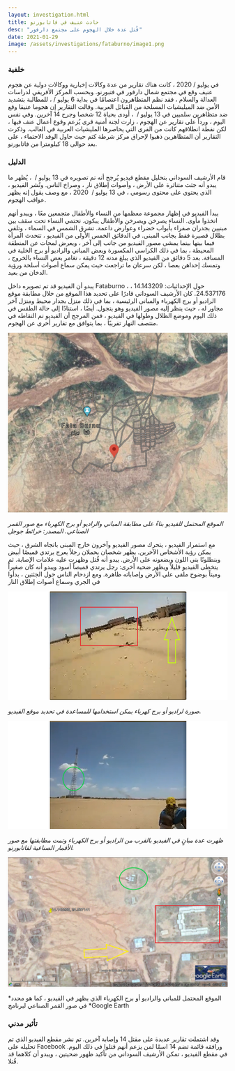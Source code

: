 ```yaml
---
layout: investigation.html
title: حادث عنيف في فاتابورنو
desc: "قُتل عدة خلال الهجوم على مجتمع دارفور"
date: 2021-01-29
image: /assets/investigations/fataburno/image1.png
---
```


### خلفية

في يوليو / 2020 ، كانت هناك تقارير من عدة وكالات إخبارية ووكالات دولية عن هجوم عنيف وقع في مجتمع شمال دارفور في فتبورنو. وبحسب المركز الأفريقي لدراسات العدالة والسلام ، فقد نظم المتظاهرون اعتصامًا في بداية 6 يوليو / ، للمطالبة بتشديد الأمن ضد الميليشيات المسلحة من القبائل العربية. وقالت التقارير إن هجوما عنيفا وقع ضد متظاهرين سلميين في 13 يوليو /  ، أودى بحياة 12 شخصا وجرح 14 آخرين. وفي نفس اليوم ، ورداً على تقارير عن الهجوم ، زارت لجنة أمنية قرى يُزعم وقوع أعمال عنف فيها ، لكن نقطة انطلاقهم كانت من القرى التي يحاصرها المليشيات العربية في الغالب. وذكرت التقارير أن المتظاهرين ذهبوا لإحراق مركز شرطة كتم حيث حاول الوفد الاحتماء ، على بعد حوالي 18 كيلومترا من فاتابورنو.

### الدليل

قام الأرشيف السوداني بتحليل مقطع فيديو يُرجح أنه تم تصويره في 13 يوليو /  ، يُظهر ما يبدو أنه جثث متناثرة على الأرض ، وأصوات إطلاق نار ، وصراخ الناس. ونُشر الفيديو ، الذي يحتوي على محتوى رسومي ، في 13 يوليو /  2020 ، مع وصف يقول إنه يظهر عواقب الهجوم.

يبدأ الفيديو في إظهار مجموعة معظمها من النساء والأطفال متجمعين معًا ، ويبدو أنهم اتخذوا مأوى. النساء يصرخن ويصرخن والأطفال يبكون. تحتمي النساء تحت سقف بين مبنيين بجدران صفراء بأبواب خضراء وعوارض داعمة. تشرق الشمس في السماء ، وتلقي بظلال قصيرة فقط بجانب المبنى. في الدقائق الخمس الأولى من الفيديو ، تتحدث المرأة فيما بينها بينما يمشي مصور الفيديو من جانب إلى آخر ، ويعرض لمحات عن المنطقة المحيطة ، بما في ذلك الكراسي المكسورة وبعض المباني والراديو أو برج الخلية في المسافة. بعد 5 دقائق من الفيديو الذي يبلغ مدته 12 دقيقة ، تغامر بعض النساء بالخروج ، وتمسك إحداهن بعصا ، لكن سرعان ما تراجعت حيث يمكن سماع أصوات أسلحة ورؤية الدخان من بعيد.

يبدو أن الفيديو قد تم تصويره داخل Fataburno ، حول الإحداثيات: 14.143209 ، 24.537176. كان الأرشيف السوداني قادرًا على تحديد هذا الموقع من خلال مطابقة موقع الراديو أو برج الكهرباء والمباني الرئيسية ، بما في ذلك منزل بجدار محيط ومنزل آخر مجاور له ، حيث ينظر إليه مصور الفيديو وهو يتجول. أيضًا ، استنادًا إلى حالة الطقس في ذلك اليوم وموضع الظلال وطولها في الفيديو ، فمن المرجح أن الفيديو تم التقاطه في منتصف النهار تقريبًا ، بما يتوافق مع تقارير أخرى عن الهجوم.

![](/assets/investigations/fataburno/image1.png)

*الموقع المحتمل للفيديو بناءً على مطابقة المباني والراديو أو برج الكهرباء مع صور القمر الصناعي. المصدر: خرائط جوجل*

مع استمرار الفيديو ، يتحرك مصور الفيديو وآخرون خارج المبنى باتجاه الشرق ، حيث يمكن رؤية الأشخاص الآخرين. يظهر شخصان يحملان رجلاً يعرج يرتدي قميصًا أبيض وبنطلونًا بني اللون ويضعونه على الأرض. يبدو أنه قُتل وظهرت عليه علامات الإصابة. ثم يتخطى الفيديو قليلاً ويظهر ضحية أخرى: رجل يرتدي قميصاً أسود ويبدو أنه كان صغيراً وميتاً بوضوح ملقى على الأرض وإصاباته ظاهرة. ومع ازدحام الناس حول الجثتين ، بدأوا في الجري وسماع أصوات إطلاق النار

![](/assets/investigations/fataburno/image2.png)

*صورة لراديو أو برج كهرباء يمكن استخدامها للمساعدة في تحديد موقع الفيديو.*

![](/assets/investigations/fataburno/image3.png)

*ظهرت عدة مبانٍ في الفيديو بالقرب من الراديو أو برج الكهرباء وتمت مطابقتها مع صور الأقمار الصناعية لفاتابورنو.*

![](/assets/investigations/fataburno/image4.png)

*الموقع المحتمل للمباني والراديو أو برج الكهرباء الذي يظهر في الفيديو ، كما هو محدد في صور القمر الصناعي لبرنامج *Google Earth

### تأثير مدني

وقد اشتملت تقارير عديدة على مقتل 14 وإصابة آخرين. تم نشر مقطع الفيديو الذي تم تحليله على Facebook ورافقه قائمة تضم 14 اسمًا لمن يزعم أنهم قتلوا في ذلك اليوم. في مقطع الفيديو ، تمكن الأرشيف السوداني من تأكيد ظهور ضحيتين ، ويبدو أن كلاهما قد قُتلا.
